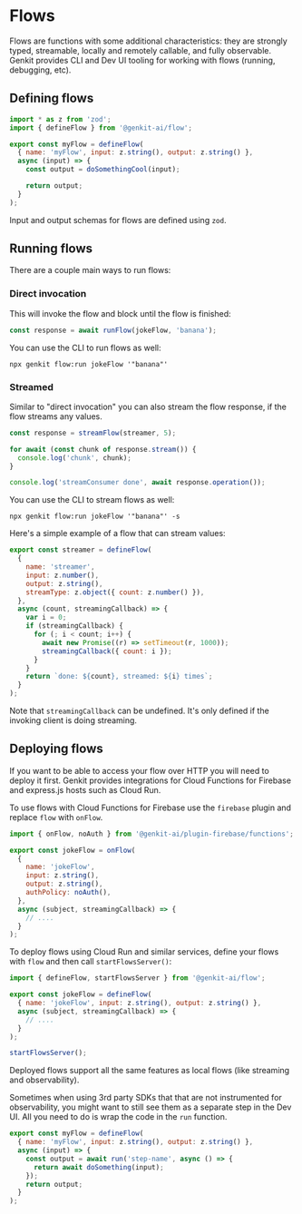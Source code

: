# Flows

Flows are functions with some additional characteristics: they are strongly
typed, streamable, locally and remotely callable, and fully observable. Genkit
provides CLI and Dev UI tooling for working with flows (running, debugging,
etc).

## Defining flows

```javascript
import * as z from 'zod';
import { defineFlow } from '@genkit-ai/flow';

export const myFlow = defineFlow(
  { name: 'myFlow', input: z.string(), output: z.string() },
  async (input) => {
    const output = doSomethingCool(input);

    return output;
  }
);
```

Input and output schemas for flows are defined using `zod`.

## Running flows

There are a couple main ways to run flows:

### Direct invocation

This will invoke the flow and block until the flow is finished:

```js
const response = await runFlow(jokeFlow, 'banana');
```

You can use the CLI to run flows as well:

```posix-terminal
npx genkit flow:run jokeFlow '"banana"'
```

### Streamed

Similar to "direct invocation" you can also stream the flow response, if the
flow streams any values.

```javascript
const response = streamFlow(streamer, 5);

for await (const chunk of response.stream()) {
  console.log('chunk', chunk);
}

console.log('streamConsumer done', await response.operation());
```

You can use the CLI to stream flows as well:

```posix-terminal
npx genkit flow:run jokeFlow '"banana"' -s
```

Here's a simple example of a flow that can stream values:

```javascript
export const streamer = defineFlow(
  {
    name: 'streamer',
    input: z.number(),
    output: z.string(),
    streamType: z.object({ count: z.number() }),
  },
  async (count, streamingCallback) => {
    var i = 0;
    if (streamingCallback) {
      for (; i < count; i++) {
        await new Promise((r) => setTimeout(r, 1000));
        streamingCallback({ count: i });
      }
    }
    return `done: ${count}, streamed: ${i} times`;
  }
);
```

Note that `streamingCallback` can be undefined. It's only defined if the
invoking client is doing streaming.

## Deploying flows

If you want to be able to access your flow over HTTP you will need to deploy it
first. Genkit provides integrations for Cloud Functions for Firebase and
express.js hosts such as Cloud Run.

To use flows with Cloud Functions for Firebase use the `firebase` plugin
and replace `flow` with `onFlow`.

```js
import { onFlow, noAuth } from '@genkit-ai/plugin-firebase/functions';

export const jokeFlow = onFlow(
  {
    name: 'jokeFlow',
    input: z.string(),
    output: z.string(),
    authPolicy: noAuth(),
  },
  async (subject, streamingCallback) => {
    // ....
  }
);
```

To deploy flows using Cloud Run and similar services, define your flows with
`flow` and then call `startFlowsServer()`:

```js
import { defineFlow, startFlowsServer } from '@genkit-ai/flow';

export const jokeFlow = defineFlow(
  { name: 'jokeFlow', input: z.string(), output: z.string() },
  async (subject, streamingCallback) => {
    // ....
  }
);

startFlowsServer();
```

Deployed flows support all the same features as local flows (like streaming and
observability).

Sometimes when using 3rd party SDKs that that are not instrumented for
observability, you might want to still see them as a separate step in the Dev
UI. All you need to do is wrap the code in the `run` function.

```js
export const myFlow = defineFlow(
  { name: 'myFlow', input: z.string(), output: z.string() },
  async (input) => {
    const output = await run('step-name', async () => {
      return await doSomething(input);
    });
    return output;
  }
);
```
